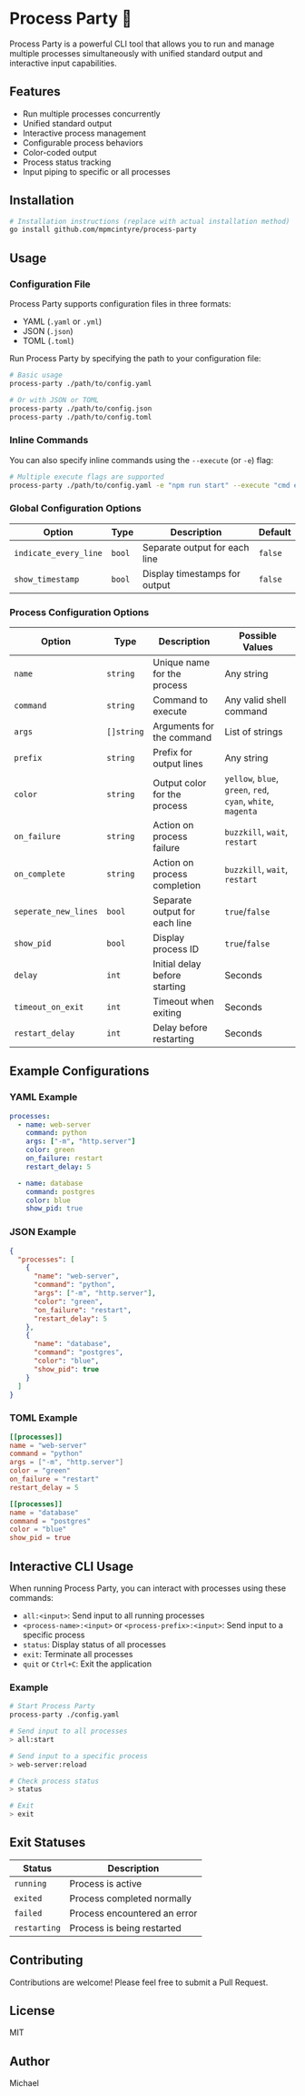 # Process Party 🎉

Process Party is a powerful CLI tool that allows you to run and manage multiple processes simultaneously with unified standard output and interactive input capabilities.

## Features

- Run multiple processes concurrently
- Unified standard output
- Interactive process management
- Configurable process behaviors
- Color-coded output
- Process status tracking
- Input piping to specific or all processes

## Installation

```bash
# Installation instructions (replace with actual installation method)
go install github.com/mpmcintyre/process-party
```

## Usage

### Configuration File

Process Party supports configuration files in three formats:

- YAML (`.yaml` or `.yml`)
- JSON (`.json`)
- TOML (`.toml`)

Run Process Party by specifying the path to your configuration file:

```bash
# Basic usage
process-party ./path/to/config.yaml

# Or with JSON or TOML
process-party ./path/to/config.json
process-party ./path/to/config.toml
```

### Inline Commands

You can also specify inline commands using the `--execute` (or `-e`) flag:

```bash
# Multiple execute flags are supported
process-party ./path/to/config.yaml -e "npm run start" --execute "cmd echo hello"
```

### Global Configuration Options

| Option                | Type   | Description                   | Default |
| --------------------- | ------ | ----------------------------- | ------- |
| `indicate_every_line` | `bool` | Separate output for each line | `false` |
| `show_timestamp`      | `bool` | Display timestamps for output | `false` |

### Process Configuration Options

| Option               | Type       | Description                   | Possible Values                                              |
| -------------------- | ---------- | ----------------------------- | ------------------------------------------------------------ |
| `name`               | `string`   | Unique name for the process   | Any string                                                   |
| `command`            | `string`   | Command to execute            | Any valid shell command                                      |
| `args`               | `[]string` | Arguments for the command     | List of strings                                              |
| `prefix`             | `string`   | Prefix for output lines       | Any string                                                   |
| `color`              | `string`   | Output color for the process  | `yellow`, `blue`, `green`, `red`, `cyan`, `white`, `magenta` |
| `on_failure`         | `string`   | Action on process failure     | `buzzkill`, `wait`, `restart`                                |
| `on_complete`        | `string`   | Action on process completion  | `buzzkill`, `wait`, `restart`                                |
| `seperate_new_lines` | `bool`     | Separate output for each line | `true`/`false`                                               |
| `show_pid`           | `bool`     | Display process ID            | `true`/`false`                                               |
| `delay`              | `int`      | Initial delay before starting | Seconds                                                      |
| `timeout_on_exit`    | `int`      | Timeout when exiting          | Seconds                                                      |
| `restart_delay`      | `int`      | Delay before restarting       | Seconds                                                      |

## Example Configurations

### YAML Example

```yaml
processes:
  - name: web-server
    command: python
    args: ["-m", "http.server"]
    color: green
    on_failure: restart
    restart_delay: 5

  - name: database
    command: postgres
    color: blue
    show_pid: true
```

### JSON Example

```json
{
  "processes": [
    {
      "name": "web-server",
      "command": "python",
      "args": ["-m", "http.server"],
      "color": "green",
      "on_failure": "restart",
      "restart_delay": 5
    },
    {
      "name": "database",
      "command": "postgres",
      "color": "blue",
      "show_pid": true
    }
  ]
}
```

### TOML Example

```toml
[[processes]]
name = "web-server"
command = "python"
args = ["-m", "http.server"]
color = "green"
on_failure = "restart"
restart_delay = 5

[[processes]]
name = "database"
command = "postgres"
color = "blue"
show_pid = true
```

## Interactive CLI Usage

When running Process Party, you can interact with processes using these commands:

- `all:<input>`: Send input to all running processes
- `<process-name>:<input>` or `<process-prefix>:<input>`: Send input to a specific process
- `status`: Display status of all processes
- `exit`: Terminate all processes
- `quit` or `Ctrl+C`: Exit the application

### Example

```bash
# Start Process Party
process-party ./config.yaml

# Send input to all processes
> all:start

# Send input to a specific process
> web-server:reload

# Check process status
> status

# Exit
> exit
```

## Exit Statuses

| Status       | Description                  |
| ------------ | ---------------------------- |
| `running`    | Process is active            |
| `exited`     | Process completed normally   |
| `failed`     | Process encountered an error |
| `restarting` | Process is being restarted   |

## Contributing

Contributions are welcome! Please feel free to submit a Pull Request.

## License

MIT

## Author

Michael
